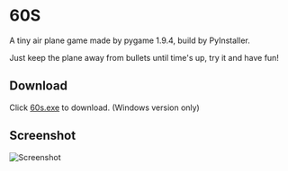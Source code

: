 # 60S

A tiny air plane game made by pygame 1.9.4, build by PyInstaller.

Just keep the plane away from bullets until time's up, try it and have fun!

## Download
Click [60s.exe](https://github.com/shenjia/60s/raw/master/dist/60s.exe) to download. (Windows version only)

## Screenshot
![Screenshot](https://github.com/shenjia/60s/raw/master/screenshot.png)
